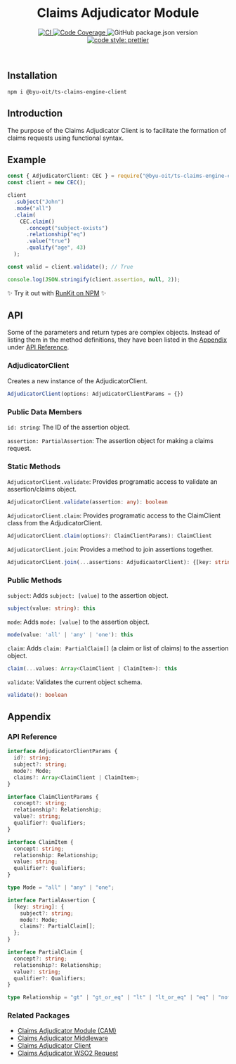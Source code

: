 <h1 align="center">Claims Adjudicator Module</h1>

<p align="center">
    <a href="https://github.com/byu-oit/ts-claims-engine-middleware/actions?query=workflow%3ACI">
      <img alt="CI" src="https://github.com/byu-oit/ts-claims-engine-client/workflows/CI/badge.svg" />
    </a>
    <a href="https://codecov.io/gh/byu-oit/ts-claims-engine">
      <img alt="Code Coverage" src="https://codecov.io/gh/byu-oit/ts-claims-engine-client/branch/master/graph/badge.svg" />
    </a>
    <img alt="GitHub package.json version" src="https://img.shields.io/github/package-json/v/byu-oit/ts-claims-engine-client" />
    <a href="https://prettier.io/"><img alt="code style: prettier" src="https://img.shields.io/badge/code_style-prettier-ff69b4.svg?style=flat-square)](https://github.com/prettier/prettier" /></a>
</p>

<br>

## Installation

`npm i @byu-oit/ts-claims-engine-client`

## Introduction

The purpose of the Claims Adjudicator Client is to facilitate the formation of claims requests using functional syntax.

## Example

```ts
const { AdjudicatorClient: CEC } = require("@byu-oit/ts-claims-engine-client");
const client = new CEC();

client
  .subject("John")
  .mode("all")
  .claim(
    CEC.claim()
      .concept("subject-exists")
      .relationship("eq")
      .value("true")
      .qualify("age", 43)
  );

const valid = client.validate(); // True

console.log(JSON.stringify(client.assertion, null, 2));
```

:sparkles: Try it out with [RunKit on NPM](https://npm.runkit.com/@byu-oit/ts-claims-engine-client) :sparkles:

## API

Some of the parameters and return types are complex objects. Instead of listing them in the method definitions, they have been listed in the [Appendix](#appendix) under [API Reference](#api-reference).

### AdjudicatorClient

Creates a new instance of the AdjudicatorClient.

```ts
AdjudicatorClient(options: AdjudicatorClientParams = {})
```

### Public Data Members

`id: string`: The ID of the assertion object.

`assertion: PartialAssertion`: The assertion object for making a claims request.

### Static Methods

`AdjudicatorClient.validate`: Provides programatic access to validate an assertion/claims object.

```ts
AdjudicatorClient.validate(assertion: any): boolean
```

`AdjudicatorClient.claim`: Provides programatic access to the ClaimClient class from the AdjudicatorClient.

```ts
AdjudicatorClient.claim(options?: ClaimClientParams): ClaimClient
```

`AdjudicatorClient.join`: Provides a method to join assertions together.

```ts
AdjudicatorClient.join(...assertions: AdjudicaatorClient): {[key: string]: PartialAssertion}
```

### Public Methods

`subject`: Adds `subject: [value]` to the assertion object.

```ts
subject(value: string): this
```

`mode`: Adds `mode: [value]` to the assertion object.

```ts
mode(value: 'all' | 'any' | 'one'): this
```

`claim`: Adds `claim: PartialClaim[]` (a claim or list of claims) to the assertion object.

```ts
claim(...values: Array<ClaimClient | ClaimItem>): this
```

`validate`: Validates the current object schema.

```ts
validate(): boolean
```

## Appendix

### API Reference

```ts
interface AdjudicatorClientParams {
  id?: string;
  subject?: string;
  mode?: Mode;
  claims?: Array<ClaimClient | ClaimItem>;
}

interface ClaimClientParams {
  concept?: string;
  relationship?: Relationship;
  value?: string;
  qualifier?: Qualifiers;
}

interface ClaimItem {
  concept: string;
  relationship: Relationship;
  value: string;
  qualifier?: Qualifiers;
}

type Mode = "all" | "any" | "one";

interface PartialAssertion {
  [key: string]: {
    subject?: string;
    mode?: Mode;
    claims?: PartialClaim[];
  };
}

interface PartialClaim {
  concept?: string;
  relationship?: Relationship;
  value?: string;
  qualifier?: Qualifiers;
}

type Relationship = "gt" | "gt_or_eq" | "lt" | "lt_or_eq" | "eq" | "not_eq";
```

### Related Packages

- [Claims Adjudicator Module (CAM)](https://github.com/byu-oit/ts-claims-engine)
- [Claims Adjudicator Middleware](https://github.com/byu-oit/ts-claims-engine-middleware)
- [Claims Adjudicator Client](https://github.com/byu-oit/ts-claims-engine-client)
- [Claims Adjudicator WSO2 Request](https://github.com/byu-oit/ts-wso2-claims-request)
